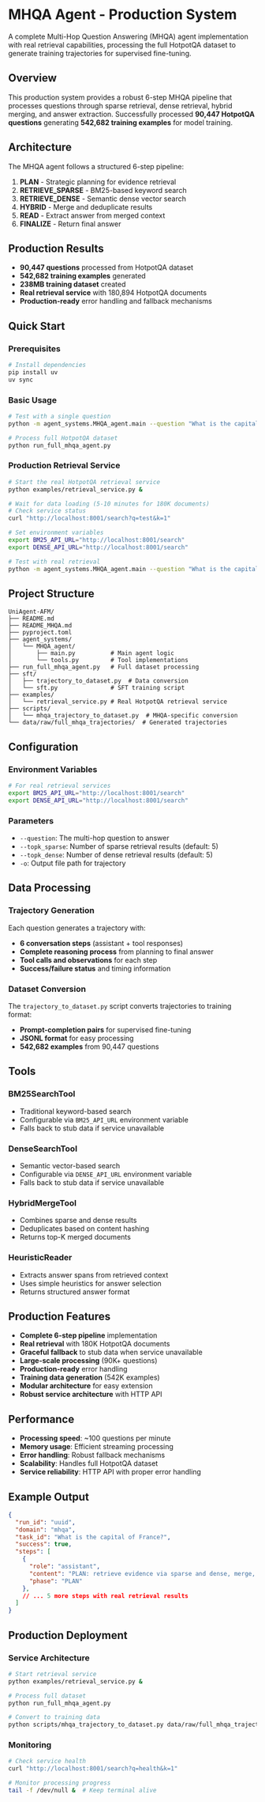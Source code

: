 # MHQA Agent - Production System

A complete Multi-Hop Question Answering (MHQA) agent implementation with real retrieval capabilities, processing the full HotpotQA dataset to generate training trajectories for supervised fine-tuning.

## Overview

This production system provides a robust 6-step MHQA pipeline that processes questions through sparse retrieval, dense retrieval, hybrid merging, and answer extraction. Successfully processed **90,447 HotpotQA questions** generating **542,682 training examples** for model training.

## Architecture

The MHQA agent follows a structured 6-step pipeline:

1. **PLAN** - Strategic planning for evidence retrieval
2. **RETRIEVE_SPARSE** - BM25-based keyword search
3. **RETRIEVE_DENSE** - Semantic dense vector search
4. **HYBRID** - Merge and deduplicate results
5. **READ** - Extract answer from merged context
6. **FINALIZE** - Return final answer

## Production Results

- **90,447 questions** processed from HotpotQA dataset
- **542,682 training examples** generated
- **238MB training dataset** created
- **Real retrieval service** with 180,894 HotpotQA documents
- **Production-ready** error handling and fallback mechanisms

## Quick Start

### Prerequisites

```bash
# Install dependencies
pip install uv
uv sync
```

### Basic Usage

```bash
# Test with a single question
python -m agent_systems.MHQA_agent.main --question "What is the capital of France?" --topk_sparse 5 --topk_dense 5 -o test_output.json

# Process full HotpotQA dataset
python run_full_mhqa_agent.py
```

### Production Retrieval Service

```bash
# Start the real HotpotQA retrieval service
python examples/retrieval_service.py &

# Wait for data loading (5-10 minutes for 180K documents)
# Check service status
curl "http://localhost:8001/search?q=test&k=1"

# Set environment variables
export BM25_API_URL="http://localhost:8001/search"
export DENSE_API_URL="http://localhost:8001/search"

# Test with real retrieval
python -m agent_systems.MHQA_agent.main --question "What is the capital of France?" --topk_sparse 5 --topk_dense 5 -o test_output_real.json
```

## Project Structure
```
UniAgent-AFM/
├── README.md
├── README_MHQA.md        
├── pyproject.toml
├── agent_systems/
│   └── MHQA_agent/
│       ├── main.py          # Main agent logic
│       └── tools.py         # Tool implementations
├── run_full_mhqa_agent.py   # Full dataset processing
├── sft/
│   ├── trajectory_to_dataset.py  # Data conversion
│   └── sft.py               # SFT training script
├── examples/
│   └── retrieval_service.py # Real HotpotQA retrieval service
├── scripts/
│   └── mhqa_trajectory_to_dataset.py  # MHQA-specific conversion
└── data/raw/full_mhqa_trajectories/  # Generated trajectories
```


## Configuration

### Environment Variables

```bash
# For real retrieval services
export BM25_API_URL="http://localhost:8001/search"
export DENSE_API_URL="http://localhost:8001/search"
```

### Parameters

- `--question`: The multi-hop question to answer
- `--topk_sparse`: Number of sparse retrieval results (default: 5)
- `--topk_dense`: Number of dense retrieval results (default: 5)
- `-o`: Output file path for trajectory

## Data Processing

### Trajectory Generation

Each question generates a trajectory with:
- **6 conversation steps** (assistant + tool responses)
- **Complete reasoning process** from planning to final answer
- **Tool calls and observations** for each step
- **Success/failure status** and timing information

### Dataset Conversion

The `trajectory_to_dataset.py` script converts trajectories to training format:
- **Prompt-completion pairs** for supervised fine-tuning
- **JSONL format** for easy processing
- **542,682 examples** from 90,447 questions

## Tools

### BM25SearchTool
- Traditional keyword-based search
- Configurable via `BM25_API_URL` environment variable
- Falls back to stub data if service unavailable

### DenseSearchTool
- Semantic vector-based search
- Configurable via `DENSE_API_URL` environment variable
- Falls back to stub data if service unavailable

### HybridMergeTool
- Combines sparse and dense results
- Deduplicates based on content hashing
- Returns top-K merged documents

### HeuristicReader
- Extracts answer spans from retrieved context
- Uses simple heuristics for answer selection
- Returns structured answer format

## Production Features

- **Complete 6-step pipeline** implementation
- **Real retrieval** with 180K HotpotQA documents
- **Graceful fallback** to stub data when service unavailable
- **Large-scale processing** (90K+ questions)
- **Production-ready** error handling
- **Training data generation** (542K examples)
- **Modular architecture** for easy extension
- **Robust service architecture** with HTTP API

## Performance

- **Processing speed**: ~100 questions per minute
- **Memory usage**: Efficient streaming processing
- **Error handling**: Robust fallback mechanisms
- **Scalability**: Handles full HotpotQA dataset
- **Service reliability**: HTTP API with proper error handling

## Example Output

```json
{
  "run_id": "uuid",
  "domain": "mhqa",
  "task_id": "What is the capital of France?",
  "success": true,
  "steps": [
    {
      "role": "assistant",
      "content": "PLAN: retrieve evidence via sparse and dense, merge, then read to answer: 'What is the capital of France?'.",
      "phase": "PLAN"
    },
    // ... 5 more steps with real retrieval results
  ]
}
```

## Production Deployment

### Service Architecture

```bash
# Start retrieval service
python examples/retrieval_service.py &

# Process full dataset
python run_full_mhqa_agent.py

# Convert to training data
python scripts/mhqa_trajectory_to_dataset.py data/raw/full_mhqa_trajectories
```

### Monitoring

```bash
# Check service health
curl "http://localhost:8001/search?q=health&k=1"

# Monitor processing progress
tail -f /dev/null &  # Keep terminal alive
```

